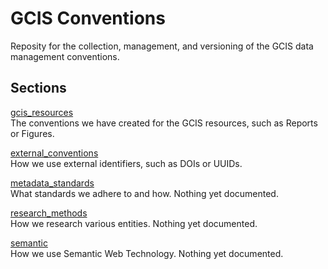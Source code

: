 # GCIS Conventions

Reposity for the collection, management, and versioning of the GCIS data
management conventions.


## Sections

[gcis_resources](https://github.com/USGCRP/gcis-conventions/tree/master/gcis_resources)  
The conventions we have created for the GCIS resources, such as Reports or Figures.  

[external_conventions](https://github.com/USGCRP/gcis-conventions/tree/master/external_conventions)  
How we use external identifiers, such as DOIs or UUIDs.  

[metadata_standards](https://github.com/USGCRP/gcis-conventions/tree/master/metadata_standards)  
What standards we adhere to and how. Nothing yet documented.

[research_methods](https://github.com/USGCRP/gcis-conventions/tree/master/research_methods)  
How we research various entities. Nothing yet documented.

[semantic](https://github.com/USGCRP/gcis-conventions/tree/master/semantic)  
How we use Semantic Web Technology. Nothing yet documented.
